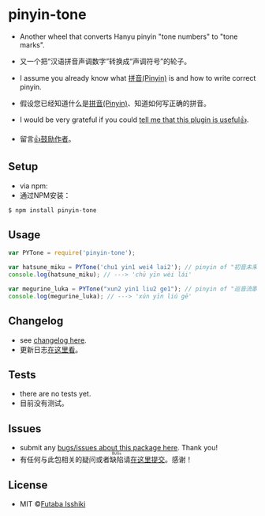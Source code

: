 # pinyin-tone

* Another wheel that converts Hanyu pinyin "tone numbers" to "tone marks".
* 又一个把“汉语拼音声调数字”转换成“声调符号”的轮子。

* I assume you already know what [拼音(Pinyin)](https://en.wikipedia.org/wiki/Pinyin) is and how to write correct pinyin.
* 假设您已经知道什么是[拼音(Pinyin)](https://en.wikipedia.org/wiki/Pinyin)、知道如何写正确的拼音。

- I would be very grateful if you could [tell me that this plugin is useful👍](https://github.com/issiki/pinyin-tone/issues/new?assignees=issiki&labels=good+first+issue&template=leave-a-message-for-futaba-isshiki.md&title=%F0%9F%91%8D).

- 留言[👍鼓励作者](https://github.com/issiki/pinyin-tone/issues/new?assignees=issiki&labels=good+first+issue&template=leave-a-message-for-futaba-isshiki.md&title=%F0%9F%91%8D)。

## Setup

* via npm:
* 通过NPM安装：

```bash
$ npm install pinyin-tone
```

## Usage

```javascript
var PYTone = require('pinyin-tone');

var hatsune_miku = PYTone('chu1 yin1 wei4 lai2'); // pinyin of "初音未来"
console.log(hatsune_miku); // ---> 'chū yīn wèi lái'

var megurine_luka = PYTone("xun2 yin1 liu2 ge1"); // pinyin of "巡音流歌"
console.log(megurine_luka); // ---> 'xún yīn liú gē'
```

## Changelog

* see [changelog here](https://github.com/issiki/pinyin-tone/blob/master/CHANGELOG.md).
* 更新日志[在这里看](https://github.com/issiki/pinyin-tone/blob/master/CHANGELOG.md)。

## Tests

* there are no tests yet.
* 目前没有测试。

## Issues

* submit any [bugs/issues about this package here](https://github.com/issiki/pinyin-tone/issues). Thank you!
* 有任何与此包相关的疑问或者<ruby><rb>缺陷</rb><rp>(</rp><rt>BUGs</rt><rp>)</rp></ruby>请[在这里提交](https://github.com/issiki/pinyin-tone/issues)。感谢！

## License

* MIT ©[Futaba Isshiki](https://futaba.love "一色双叶的笔记")
